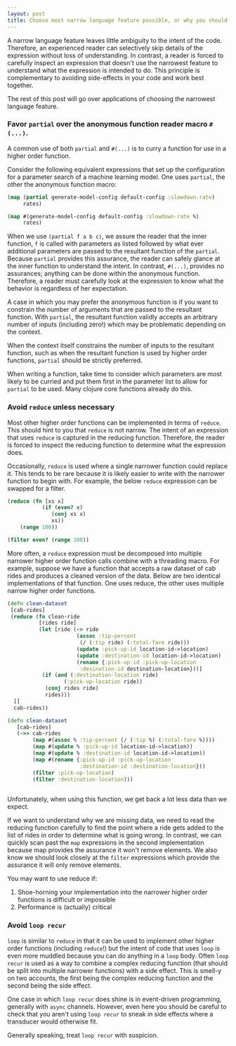 ```yaml
---
layout: post
title: Choose most narrow language feature possible, or why you should avoid reduce
---
```


A narrow language feature leaves little ambiguity to the intent of the code. Therefore, an experienced reader can selectively skip details of the expression without loss of understanding. In contrast, a reader is forced to carefully inspect an expression that doesn't use the narrowest feature to understand what the expression is intended to do. This principle is complementary to avoiding side-effects in your code and work best together.

The rest of this post will go over applications of choosing the narrowest language feature.

### Favor `partial` over the anonymous function reader macro `#(...)`. 

A common use of both `partial` and `#(...)` is to curry a function for use in a higher order function. 

Consider the following equivalent expressions that set up the configuration for a parameter search of a machine learning model. One uses `partial`, the other the anonymous function macro:

```Clojure
(map (partial generate-model-config default-config :slowdown-rate) 
     rates)

(map #(generate-model-config default-config :slowdown-rate %) 
     rates)
```

When we use `(partial f a b c)`, we assure the reader that the inner function, `f` is called with parameters as listed followed by what ever additional parameters are passed to the resultant function of the `partial`. Because `partial` provides this assurance, the reader can safely glance at the inner function to understand the intent. In contrast, `#(...)`, provides no assurances; anything can be done within the anonymous function. Therefore, a reader must carefully look at the expression to know what the behavior is regardless of her expectation. 

A case in which you may prefer the anonymous function is if you want to constrain the number of arguments that are passed to the resultant function. With `partial`, the resultant function validly accepts an arbitrary number of inputs (including zero!) which may be problematic depending on the context. 

When the context itself constrains the number of inputs to the resultant function, such as when the resultant function is used by higher order functions, `partial` should be strictly preferred. 

When writing a function, take time to consider which parameters are most likely to be curried and put them first in the parameter list to allow for `partial` to be used. Many clojure core functions already do this. 

### Avoid `reduce` unless necessary

Most other higher order functions can be implemented in terms of `reduce`. This should hint to you that `reduce` is not narrow. The intent of an expression that uses `reduce` is captured in the reducing function. Therefore, the reader is forced to inspect the reducing function to determine what the expression does. 

Occasionally, `reduce` is used where a single narrower function could replace it. This tends to be rare because it is likely easier to write with the narrower function to begin with. For example, the below `reduce` expression can be swapped for a filter.

```Clojure
(reduce (fn [xs x] 
           (if (even? x)
              (conj xs x)
              xs))
    (range 100))

(filter even? (range 100))
```

More often, a `reduce` expression must be decomposed into multiple narrower higher order function calls combine with a threading macro. 
For example, suppose we have a function that accepts a raw dataset of cab rides and produces a cleaned version of the data. Below are two identical implementations of that function. One uses reduce, the other uses multiple narrow higher order functions. 

```Clojure
(defn clean-dataset
 [cab-rides]
 (reduce (fn clean-ride
          [rides ride]
          (let [ride (-> ride
                      (assoc :tip-percent 
                       (/ (:tip ride) (:total-fare ride)))
                      (update :pick-up-id location-id->location)
                      (update :destination-id location-id->location)
                      (rename {:pick-up-id :pick-up-location
                       :desination-id destination-location}))]
           (if (and (:destination-location ride)
                  (:pick-up-location ride))
            (conj rides ride)
            rides)))
  []
  cab-rides))

(defn clean-dataset
   [cab-rides]
   (->> cab-rides
        (map #(assoc % :tip-percent (/ (:tip %) (:total-fare %))))
        (map #(update % :pick-up-id location-id->location))
        (map #(update % :destination-id location-id->location))
        (map #(rename {:pick-up-id :pick-up-location
                       :destination-id :destination-location}))
        (filter :pick-up-location)
        (filter :destination-location))) 
   
```

Unfortunately, when using this function,  we get back a lot less data than we expect. 

If we want to understand why we are missing data, we need to read the reducing function carefully to find the point where a ride gets added to the list of rides in order to determine what is going wrong. In contrast, we can quickly scan past the `map` expressions in the second implementation because map provides the assurance it won't remove elements. We also know we should look closely at the `filter` expressions which provide the assurance it will only remove elements.  

You may want to use reduce if:
1. Shoe-horning your implementation into the narrower higher order functions is difficult or impossible
2. Performance is (actually) critical

### Avoid `loop recur`

`loop` is similar to `reduce` in that it can be used to implement other higher order functions (including `reduce`!) but the intent of code that uses `loop` is even more muddled because you can do anything in a `loop` body. Often `loop recur` is used as a way to combine a complex reducing function (that should be split into multiple narrower functions) with a side effect. This is smell-y on two accounts, the first being the complex reducing function and the second being the side effect. 

One case in which `loop recur` does shine is in event-driven programming, generally with `async` channels. However, even here you should be careful to check that you aren't using `loop recur` to sneak in side effects where a transducer would otherwise fit.

Generally speaking, treat `loop recur` with suspicion.


